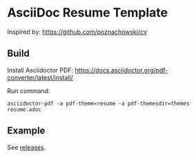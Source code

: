 # AsciiDoc Resume Template
Inspired by: https://github.com/poznachowski/cv  

## Build
Install Asciidoctor PDF: https://docs.asciidoctor.org/pdf-converter/latest/install/  

Run command:  
```
asciidoctor-pdf -a pdf-theme=resume -a pdf-themesdir=themes resume.adoc
```

## Example
See [releases](https://github.com/Lixfeld/AsciiDoc-Resume-Template/releases).  